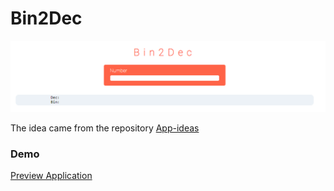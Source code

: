 # Bin2Dec

![bin2dec](/images/application_image.png)


The idea came from the repository
[App-ideas](https://github.com/igorac/app-ideas)


### Demo
[Preview Application](https://igorac.github.io/bin2dec/)